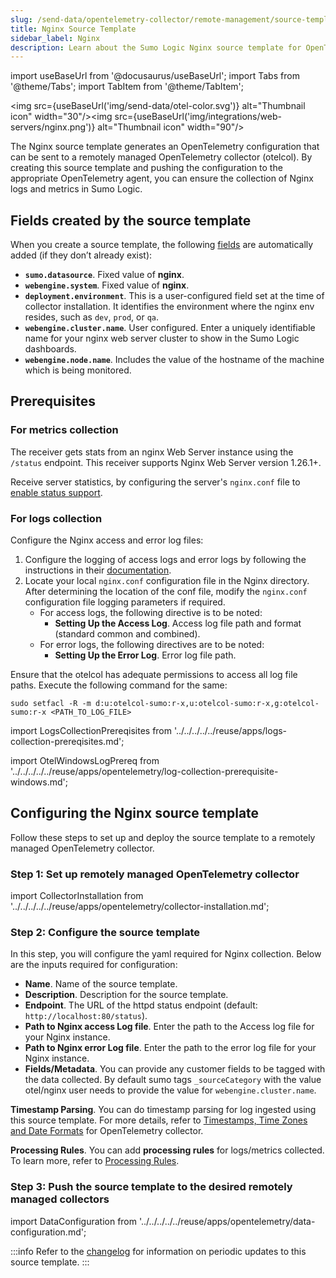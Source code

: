 ```yaml
---
slug: /send-data/opentelemetry-collector/remote-management/source-templates/nginx
title: Nginx Source Template
sidebar_label: Nginx
description: Learn about the Sumo Logic Nginx source template for OpenTelemetry.
---
```


import useBaseUrl from '@docusaurus/useBaseUrl';
import Tabs from '@theme/Tabs';
import TabItem from '@theme/TabItem';

<img src={useBaseUrl('img/send-data/otel-color.svg')} alt="Thumbnail icon" width="30"/><img src={useBaseUrl('img/integrations/web-servers/nginx.png')} alt="Thumbnail icon" width="90"/>

The Nginx source template generates an OpenTelemetry configuration that can be sent to a remotely managed OpenTelemetry collector (otelcol). By creating this source template and pushing the configuration to the appropriate OpenTelemetry agent, you can ensure the collection of Nginx logs and metrics in Sumo Logic.

## Fields created by the source template

When you create a source template, the following [fields](/docs/manage/fields/) are automatically added (if they don’t already exist):

- **`sumo.datasource`**. Fixed value of **nginx**.
- **`webengine.system`**. Fixed value of **nginx**.
- **`deployment.environment`**. This is a user-configured field set at the time of collector installation. It identifies the environment where the nginx env resides, such as `dev`, `prod`, or `qa`.
- **`webengine.cluster.name`**. User configured. Enter a uniquely identifiable name for your nginx web server cluster to show in the Sumo Logic dashboards.
- **`webengine.node.name`**. Includes the value of the hostname of the machine which is being monitored.

## Prerequisites

### For metrics collection

The receiver gets stats from an nginx Web Server instance using the `/status` endpoint. This receiver supports Nginx Web Server version 1.26.1+.

Receive server statistics, by configuring the server's `nginx.conf` file to [enable status support](https://github.com/open-telemetry/opentelemetry-collector-contrib/tree/main/receiver/nginxreceiver#configuration).

### For logs collection

Configure the Nginx access and error log files:
1. Configure the logging of access logs and error logs by following the instructions in their [documentation](https://docs.nginx.com/nginx/admin-guide/monitoring/logging/).
1. Locate your local `nginx.conf` configuration file in the Nginx directory. After determining the location of the conf file, modify the `nginx.conf` configuration file logging parameters if required.
   * For access logs, the following directive is to be noted:
      - **Setting Up the Access Log**. Access log file path and format (standard common and combined).
   * For error logs, the following directives are to be noted:
      - **Setting Up the Error Log**. Error log file path.

Ensure that the otelcol has adequate permissions to access all log file paths. Execute the following command for the same:

```
sudo setfacl -R -m d:u:otelcol-sumo:r-x,u:otelcol-sumo:r-x,g:otelcol-sumo:r-x <PATH_TO_LOG_FILE>
```

import LogsCollectionPrereqisites from '../../../../../reuse/apps/logs-collection-prereqisites.md';

<LogsCollectionPrereqisites/>

import OtelWindowsLogPrereq from '../../../../../reuse/apps/opentelemetry/log-collection-prerequisite-windows.md';

<OtelWindowsLogPrereq/>

## Configuring the Nginx source template

Follow these steps to set up and deploy the source template to a remotely managed OpenTelemetry collector.

### Step 1: Set up remotely managed OpenTelemetry collector

import CollectorInstallation from '../../../../../reuse/apps/opentelemetry/collector-installation.md';

<CollectorInstallation/>

### Step 2: Configure the source template

In this step, you will configure the yaml required for Nginx collection. Below are the inputs required for configuration:

- **Name**. Name of the source template.
- **Description**. Description for the source template.
- **Endpoint**. The URL of the httpd status endpoint (default: `http://localhost:80/status`).
- **Path to Nginx access Log file**. Enter the path to the Access log file for your Nginx instance.
- **Path to Nginx error Log file**. Enter the path to the error log file for your Nginx instance.
- **Fields/Metadata**. You can provide any customer fields to be tagged with the data collected. By default sumo tags `_sourceCategory` with the value otel/nginx user needs to provide the value for `webengine.cluster.name`.

**Timestamp Parsing**. You can do timestamp parsing for log ingested using this source template. For more details, refer to [Timestamps, Time Zones and Date Formats](/docs/send-data/opentelemetry-collector/remote-management/source-templates/otrm-time-reference) for OpenTelemetry collector.

**Processing Rules**. You can add **processing rules** for logs/metrics collected. To learn more, refer to [Processing Rules](../../processing-rules/index.md).

### Step 3: Push the source template to the desired remotely managed collectors

import DataConfiguration from '../../../../../reuse/apps/opentelemetry/data-configuration.md';

<DataConfiguration/>

:::info
Refer to the [changelog](changelog.md) for information on periodic updates to this source template.
:::
